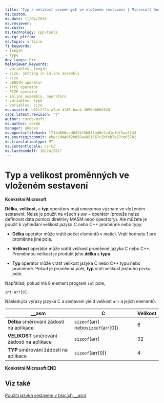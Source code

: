 ```yaml
---
title: "Typ a velikost proměnných ve vloženém sestavení | Microsoft Docs"
ms.custom: 
ms.date: 11/04/2016
ms.reviewer: 
ms.suite: 
ms.technology: cpp-tools
ms.tgt_pltfrm: 
ms.topic: article
f1_keywords:
- length
- Type
dev_langs: C++
helpviewer_keywords:
- variables, length
- size, getting in inline assembly
- size
- LENGTH operator
- TYPE operator
- SIZE operator
- inline assembly, operators
- variables, type
- variables, size
ms.assetid: b62c2f2b-a7ad-4145-bae4-d890db86d348
caps.latest.revision: "7"
author: corob-msft
ms.author: corob
manager: ghogen
ms.openlocfilehash: 1714d660cad6474f0b038a40e2ad1efdf5aa5743
ms.sourcegitcommit: ebec1d449f2bd98aa851667c2bfeb7e27ce657b2
ms.translationtype: MT
ms.contentlocale: cs-CZ
ms.lasthandoff: 10/24/2017
---
```

# <a name="type-and-variable-sizes-in-inline-assembly"></a>Typ a velikost proměnných ve vloženém sestavení
**Konkrétní Microsoft**  
  
 **Délka**, **velikost**, a **typ** operátory mají omezenou význam ve vloženém sestavení. Nelze je použít na všech s `DUP` – operátor (protože nelze definovat data pomocí direktivy MASM nebo operátory). Ale můžete je použít k vyhledání velikost jazyka C nebo C++ proměnné nebo typy:  
  
-   **Délka** operátor může vrátit počet elementů v matici. Vrátí hodnotu 1 pro proměnné jiné pole.  
  
-   **Velikost** operátor může vrátit velikost proměnné jazyka C nebo C++. Proměnnou velikost je produkt jeho **délka** a **typu**.  
  
-   **Typ** operátor může vrátit velikost jazyka C nebo C++ typu nebo proměnné. Pokud je proměnná pole, **typ** vrátí velikost jednoho prvku pole.  
  
 Například, pokud má 8 element program `int` pole,  
  
```  
int arr[8];  
```  
  
 Následující výrazy jazyka C a sestavení yield velikost `arr` a jejích elementů.  
  
|__asm|C|Velikost|  
|-------------|-------|----------|  
|**Délka** směrování žádostí na aplikace|`sizeof`(arr) nebo`sizeof`(arr[0])|8|  
|**VELIKOST** směrování žádostí na aplikace|`sizeof`(arr)|32|  
|**TYP** směrování žádostí na aplikace|`sizeof`(arr[0])|4|  
  
 **Konkrétní Microsoft END**  
  
## <a name="see-also"></a>Viz také  
 [Použití jazyka sestavení v blocích __asm](../../assembler/inline/using-assembly-language-in-asm-blocks.md)